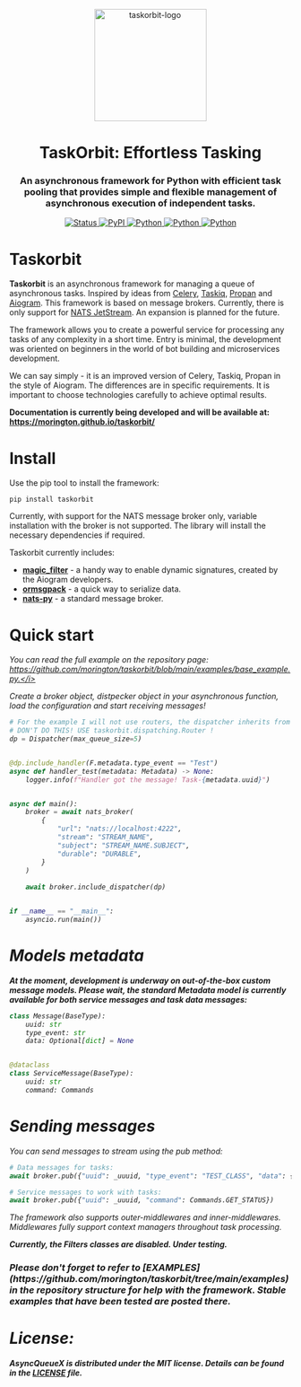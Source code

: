 <p align="center">
    <img src="https://raw.githubusercontent.com/morington/taskorbit/main/docs/assets/images/taskorbit.png" alt="taskorbit-logo" height="200" />
</p>

<h1 align="center">TaskOrbit: Effortless Tasking</h1>
<h3 align="center">An asynchronous framework for Python with efficient task pooling that provides simple and flexible management of asynchronous execution of independent tasks.</h3>

<p align="center">
    <a href="#" target="_blank">
        <img alt="Status" src="https://img.shields.io/pypi/status/taskorbit.svg?style=flat-square">
    </a>
    <a href="#" target="_blank">
        <img alt="PyPI" src="https://img.shields.io/pypi/v/taskorbit.svg?style=flat-square">
    </a>
    <a href="#" target="_blank">
        <img alt="Python" src="https://img.shields.io/pypi/pyversions/taskorbit.svg">
    </a>
    <a href="#" target="_blank">
        <img alt="Python" src="https://img.shields.io/github/license/morington/taskorbit">
    </a>
    <a href="https://t.me/+0ih_O4_AkhlkMThi" target="_blank">
        <img alt="Python" src="https://img.shields.io/endpoint?url=https%3A%2F%2Ftelegram-badge-4mbpu8e0fit4.runkit.sh%2F%3Furl%3Dhttps%3A%2F%2Ft.me%2F%2B0ih_O4_AkhlkMThi&label=Community">
    </a>
</p>

# Taskorbit

<b>Taskorbit</b> is an asynchronous framework for managing a queue of asynchronous tasks. Inspired by ideas from [Celery](https://github.com/celery/celery), [Taskiq](https://github.com/taskiq-python/taskiq), [Propan](https://github.com/Lancetnik/Propan) and [Aiogram](https://github.com/aiogram/aiogram). This framework is based on message brokers. Currently, there is only support for [NATS JetStream](https://github.com/nats-io/nats.py). An expansion is planned for the future.

The framework allows you to create a powerful service for processing any tasks of any complexity in a short time. Entry is minimal, the development was oriented on beginners in the world of bot building and microservices development.

We can say simply - it is an improved version of Celery, Taskiq, Propan in the style of Aiogram. The differences are in specific requirements. It is important to choose technologies carefully to achieve optimal results.

<b>Documentation is currently being developed and will be available at: https://morington.github.io/taskorbit/</b>

# Install

Use the pip tool to install the framework:

```commandline
pip install taskorbit
```

Currently, with support for the NATS message broker only, variable installation with the broker is not supported. The library will install the necessary dependencies if required.

Taskorbit currently includes:
- <b>[magic_filter](https://github.com/aiogram/magic-filter)</b> - a handy way to enable dynamic signatures, created by the Aiogram developers.
- <b>[ormsgpack](https://github.com/aviramha/ormsgpack)</b> - a quick way to serialize data.
- <b>[nats-py](https://github.com/nats-io/nats.py)</b> - a standard message broker.

# Quick start

<i>You can read the full example on the repository page: https://github.com/morington/taskorbit/blob/main/examples/base_example.py.</i>

Create a broker object, distpecker object in your asynchronous function, load the configuration and start receiving messages!

```python
# For the example I will not use routers, the dispatcher inherits from routers so can also integrate handlers.
# DON'T DO THIS! USE taskorbit.dispatching.Router !
dp = Dispatcher(max_queue_size=5)


@dp.include_handler(F.metadata.type_event == "Test")
async def handler_test(metadata: Metadata) -> None:
    logger.info(f"Handler got the message! Task-{metadata.uuid}")


async def main():
    broker = await nats_broker(
        {
            "url": "nats://localhost:4222",
            "stream": "STREAM_NAME",
            "subject": "STREAM_NAME.SUBJECT",
            "durable": "DURABLE",
        }
    )
	
    await broker.include_dispatcher(dp)


if __name__ == "__main__":
    asyncio.run(main())
```

# Models metadata

<b>At the moment, development is underway on out-of-the-box custom message models. Please wait, the standard Metadata model is currently available for both service messages and task data messages:</b>

```python
class Message(BaseType):
    uuid: str
    type_event: str
    data: Optional[dict] = None


@dataclass
class ServiceMessage(BaseType):
    uuid: str
    command: Commands
```

# Sending messages

You can send messages to stream using the pub method:

```python
# Data messages for tasks:
await broker.pub({"uuid": _uuuid, "type_event": "TEST_CLASS", "data": {"some_data": 123}}))

# Service messages to work with tasks:
await broker.pub({"uuid": _uuuid, "command": Commands.GET_STATUS})
```

The framework also supports outer-middlewares and inner-middlewares. Middlewares fully support context managers throughout task processing.

<b>Currently, the Filters classes are disabled. Under testing.</b>

<h3>Please don't forget to refer to [EXAMPLES](https://github.com/morington/taskorbit/tree/main/examples) in the repository structure for help with the framework. Stable examples that have been tested are posted there.</4>

# License:

<b>AsyncQueueX is distributed under the MIT license. Details can be found in the [LICENSE](https://raw.githubusercontent.com/morington/taskorbit/main/LICENSE) file.</b>


